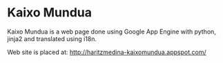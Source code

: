 Kaixo Mundua
====

Kaixo Mundua is a web page done using Google App Engine with python, jinja2 and translated using i18n.


Web site is placed at: http://haritzmedina-kaixomundua.appspot.com/
